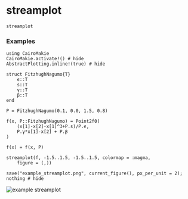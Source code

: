 # streamplot

```@docs
streamplot
```

### Examples

```@example
using CairoMakie
CairoMakie.activate!() # hide
AbstractPlotting.inline!(true) # hide

struct FitzhughNagumo{T}
    ϵ::T
    s::T
    γ::T
    β::T
end

P = FitzhughNagumo(0.1, 0.0, 1.5, 0.8)

f(x, P::FitzhughNagumo) = Point2f0(
    (x[1]-x[2]-x[1]^3+P.s)/P.ϵ,
    P.γ*x[1]-x[2] + P.β
)

f(x) = f(x, P)

streamplot(f, -1.5..1.5, -1.5..1.5, colormap = :magma,
    figure = (,))

save("example_streamplot.png", current_figure(), px_per_unit = 2); nothing # hide
```

![example streamplot](example_streamplot.png)
